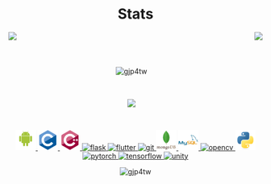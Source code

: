 <div width="100%">
   <h1 align="center">Stats</h1>
   <a align="" href="https://github.com/gjp4tw" title=""><img align="" height="160" src="https://github-readme-stats.vercel.app/api?username=gjp4tw&count_private=true&show_icons=true&theme=tokyonight&include_all_commits=true"></a>
   <a align="" href="https://github.com/gjp4tw" title=""><img align="right" height="160" src="https://github-readme-stats.vercel.app/api/top-langs/?username=gjp4tw&layout=compact&theme=tokyonight&show_icons=true"></a>
</div>
<br/><br/>
<div width="100%" align="center">
   <p align="center"><img align="center" height="200" src="https://github-readme-streak-stats.herokuapp.com?user=gjp4tw&theme=tokyonight&date_format=M%20j%5B%2C%20Y%5D&fire=DD2727&ring=DD2727&currStreakNum=DDDDDD&sideNums=DDDDDD" alt="gjp4tw" /></p>
   <br/>
   <p align="center"><img align="center" height="160" src="https://github-readme-stats.vercel.app/api/wakatime?username=gjp4tw&theme=tokyonight"/></p>
   <br/>
   <p align="center"> <a href="https://developer.android.com" target="_blank" rel="noreferrer"> <img src="https://raw.githubusercontent.com/devicons/devicon/master/icons/android/android-original-wordmark.svg" alt="android" width="40" height="40"/> </a> <a href="https://www.cprogramming.com/" target="_blank" rel="noreferrer"> <img src="https://raw.githubusercontent.com/devicons/devicon/master/icons/c/c-original.svg" alt="c" width="40" height="40"/> </a> <a href="https://www.w3schools.com/cpp/" target="_blank" rel="noreferrer"> <img src="https://raw.githubusercontent.com/devicons/devicon/master/icons/cplusplus/cplusplus-original.svg" alt="cplusplus" width="40" height="40"/> </a> 
      <a href="https://flask.palletsprojects.com/" target="_blank" rel="noreferrer">
      <img src="https://www.vectorlogo.zone/logos/pocoo_flask/pocoo_flask-icon.svg"  onload="SVGInject(this)" alt="flask" width="40" height="40"/> </a> <a href="https://flutter.dev" target="_blank" rel="noreferrer"> <img src="https://www.vectorlogo.zone/logos/flutterio/flutterio-icon.svg" alt="flutter" width="40" height="40"/> </a> <a href="https://git-scm.com/" target="_blank" rel="noreferrer"> <img src="https://www.vectorlogo.zone/logos/git-scm/git-scm-icon.svg" alt="git" width="40" height="40"/> </a> <a href="https://www.mongodb.com/" target="_blank" rel="noreferrer"> <img src="https://raw.githubusercontent.com/devicons/devicon/master/icons/mongodb/mongodb-original-wordmark.svg" alt="mongodb" width="40" height="40"/> </a> <a href="https://www.mysql.com/" target="_blank" rel="noreferrer"> <img src="https://raw.githubusercontent.com/devicons/devicon/master/icons/mysql/mysql-original-wordmark.svg" alt="mysql" width="40" height="40"/> </a> <a href="https://opencv.org/" target="_blank" rel="noreferrer"> <img src="https://www.vectorlogo.zone/logos/opencv/opencv-icon.svg" alt="opencv" width="40" height="40"/> </a> <a href="https://www.python.org" target="_blank" rel="noreferrer"> <img src="https://raw.githubusercontent.com/devicons/devicon/master/icons/python/python-original.svg" alt="python" width="40" height="40"/> </a> <a href="https://pytorch.org/" target="_blank" rel="noreferrer"> <img src="https://www.vectorlogo.zone/logos/pytorch/pytorch-icon.svg" alt="pytorch" width="40" height="40"/> </a> <a href="https://www.tensorflow.org" target="_blank" rel="noreferrer"> <img src="https://www.vectorlogo.zone/logos/tensorflow/tensorflow-icon.svg" alt="tensorflow" width="40" height="40"/> </a> <a href="https://unity.com/" target="_blank" rel="noreferrer"> <img src="https://www.vectorlogo.zone/logos/unity3d/unity3d-icon.svg" alt="unity" width="40" height="40"/> </a> 
   </p>
   <p align="center"> <img src="https://komarev.com/ghpvc/?username=gjp4tw&label=Profile%20views&color=0e75b6&style=flat" alt="gjp4tw" /> </p>
</div>

